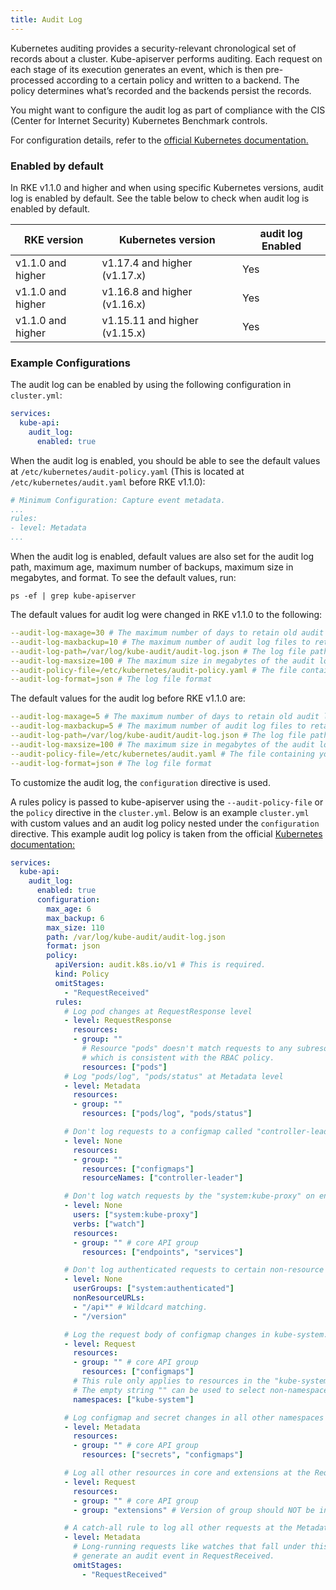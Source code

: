 ```yaml
---
title: Audit Log
---
```


Kubernetes auditing provides a security-relevant chronological set of records about a cluster. Kube-apiserver performs auditing. Each request on each stage of its execution generates an event, which is then pre-processed according to a certain policy and written to a backend. The policy determines what’s recorded and the backends persist the records.

You might want to configure the audit log as part of compliance with the CIS (Center for Internet Security) Kubernetes Benchmark controls.

For configuration details, refer to the [official Kubernetes documentation.](https://kubernetes.io/docs/tasks/debug-application-cluster/audit/)

### Enabled by default

In RKE v1.1.0 and higher and when using specific Kubernetes versions, audit log is enabled by default. See the table below to check when audit log is enabled by default.

| RKE version | Kubernetes version | audit log Enabled |
|-------------|--------------------|----------------------|
| v1.1.0 and higher | v1.17.4 and higher (v1.17.x) | Yes |
| v1.1.0 and higher | v1.16.8 and higher (v1.16.x) | Yes |
| v1.1.0 and higher | v1.15.11 and higher (v1.15.x) | Yes |

### Example Configurations

The audit log can be enabled by using the following configuration in `cluster.yml`:

```yaml
services:
  kube-api:
    audit_log:
      enabled: true
```

When the audit log is enabled, you should be able to see the default values at `/etc/kubernetes/audit-policy.yaml` (This is located at `/etc/kubernetes/audit.yaml` before RKE v1.1.0):

```yaml
# Minimum Configuration: Capture event metadata.
...
rules:
- level: Metadata
...
```

When the audit log is enabled, default values are also set for the audit log path, maximum age, maximum number of backups, maximum size in megabytes, and format. To see the default values, run:

```
ps -ef | grep kube-apiserver
```

The default values for audit log were changed in RKE v1.1.0 to the following:

```yaml
--audit-log-maxage=30 # The maximum number of days to retain old audit log files
--audit-log-maxbackup=10 # The maximum number of audit log files to retain
--audit-log-path=/var/log/kube-audit/audit-log.json # The log file path that log backend uses to write audit events
--audit-log-maxsize=100 # The maximum size in megabytes of the audit log file before it gets rotated
--audit-policy-file=/etc/kubernetes/audit-policy.yaml # The file containing your audit log rules
--audit-log-format=json # The log file format

```

The default values for the audit log before RKE v1.1.0 are:

```yaml
--audit-log-maxage=5 # The maximum number of days to retain old audit log files
--audit-log-maxbackup=5 # The maximum number of audit log files to retain
--audit-log-path=/var/log/kube-audit/audit-log.json # The log file path that log backend uses to write audit events
--audit-log-maxsize=100 # The maximum size in megabytes of the audit log file before it gets rotated
--audit-policy-file=/etc/kubernetes/audit.yaml # The file containing your audit log rules
--audit-log-format=json # The log file format

```

To customize the audit log, the `configuration` directive is used.

A rules policy is passed to kube-apiserver using the `--audit-policy-file` or the `policy` directive in the `cluster.yml`. Below is an example `cluster.yml` with custom values and an audit log policy nested under the `configuration` directive. This example audit log policy is taken from the official [Kubernetes documentation:](https://kubernetes.io/docs/tasks/debug-application-cluster/audit/#audit-policy)

```yaml
services:
  kube-api:
    audit_log:
      enabled: true
      configuration:
        max_age: 6
        max_backup: 6
        max_size: 110
        path: /var/log/kube-audit/audit-log.json
        format: json
        policy:
          apiVersion: audit.k8s.io/v1 # This is required.
          kind: Policy
          omitStages:
            - "RequestReceived"
          rules:
            # Log pod changes at RequestResponse level
            - level: RequestResponse
              resources:
              - group: ""
                # Resource "pods" doesn't match requests to any subresource of pods,
                # which is consistent with the RBAC policy.
                resources: ["pods"]
            # Log "pods/log", "pods/status" at Metadata level
            - level: Metadata
              resources:
              - group: ""
                resources: ["pods/log", "pods/status"]

            # Don't log requests to a configmap called "controller-leader"
            - level: None
              resources:
              - group: ""
                resources: ["configmaps"]
                resourceNames: ["controller-leader"]

            # Don't log watch requests by the "system:kube-proxy" on endpoints or services
            - level: None
              users: ["system:kube-proxy"]
              verbs: ["watch"]
              resources:
              - group: "" # core API group
                resources: ["endpoints", "services"]

            # Don't log authenticated requests to certain non-resource URL paths.
            - level: None
              userGroups: ["system:authenticated"]
              nonResourceURLs:
              - "/api*" # Wildcard matching.
              - "/version"

            # Log the request body of configmap changes in kube-system.
            - level: Request
              resources:
              - group: "" # core API group
                resources: ["configmaps"]
              # This rule only applies to resources in the "kube-system" namespace.
              # The empty string "" can be used to select non-namespaced resources.
              namespaces: ["kube-system"]

            # Log configmap and secret changes in all other namespaces at the Metadata level.
            - level: Metadata
              resources:
              - group: "" # core API group
                resources: ["secrets", "configmaps"]

            # Log all other resources in core and extensions at the Request level.
            - level: Request
              resources:
              - group: "" # core API group
              - group: "extensions" # Version of group should NOT be included.

            # A catch-all rule to log all other requests at the Metadata level.
            - level: Metadata
              # Long-running requests like watches that fall under this rule will not
              # generate an audit event in RequestReceived.
              omitStages:
                - "RequestReceived"
```
